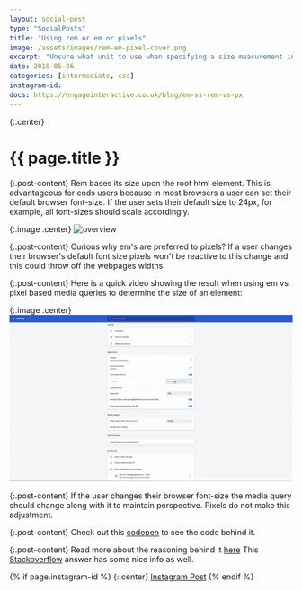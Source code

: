 ```yaml
---
layout: social-post
type: "SocialPosts"
title: "Using rem or em or pixels"
image: /assets/images/rem-em-pixel-cover.png
excerpt: "Unsure what unit to use when specifying a size measurement in CSS?"
date: 2019-05-26
categories: [intermediate, css]
instagram-id: 
docs: https://engageinteractive.co.uk/blog/em-vs-rem-vs-px
---
```

{:.center}
# {{ page.title }}

{:.post-content}
Rem bases its size upon the root html element. This is advantageous for ends users because in most browsers a user can set their default browser font-size. If the user sets their default size to 24px, for example, all font-sizes should scale accordingly.

{:.image .center}
![overview]({{page.image}})

{:.post-content}
Curious why em's are preferred to pixels? If a user changes their browser's
default font size pixels won't be reactive to this change and this could throw
off the webpages widths.

{:.post-content}
Here is a quick video showing the result when using em vs pixel based media
queries to determine the size of an element:

{:.image .center}
![video](/assets/images/browser-width.gif)

{:.post-content}
If the user changes their browser font-size the media query should change along with
it to maintain perspective. Pixels do not make this adjustment.

{:.post-content}
Check out this <a href="https://codepen.io/nwalton3/pen/xvnHy/" target="_blank">codepen</a>
to see the code behind it.

{:.post-content}
Read more about the reasoning behind it <a href="{{page.docs}}" target="_blank">here</a>
This <a href="https://stackoverflow.com/questions/22228568/switching-to-em-based-media-queries" target="_blank">Stackoverflow</a>
answer has some nice info as well.

{% if page.instagram-id %}
{:.center}
<a class="insta-link" href="https://www.instagram.com/p/{{page.instagram-id}}" target="_blank">Instagram Post</a>
{% endif %}
